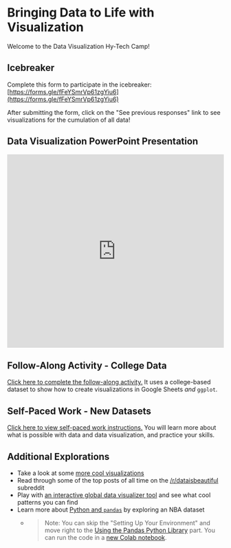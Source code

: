 # Bringing Data to Life with Visualization
Welcome to the Data Visualization Hy-Tech Camp!

## Icebreaker
Complete this form to participate in the icebreaker: [https://forms.gle/fFeYSmrVp61zgYiu6](https://forms.gle/fFeYSmrVp61zgYiu6)

After submitting the form, click on the "See previous responses" link to see visualizations for the cumulation of all data!

## Data Visualization PowerPoint Presentation
<iframe src='https://view.officeapps.live.com/op/embed.aspx?src=https://hytechcamps.github.io/data-viz/DataVisualization.pptx' width='100%' height='450px' frameborder='0'></iframe>

## Follow-Along Activity - College Data
[Click here to complete the follow-along activity.](FollowAlong.md) It uses a college-based dataset to show how to create visualizations in Google Sheets _and_ `ggplot`.

## Self-Paced Work - New Datasets
[Click here to view self-paced work instructions.](SelfPacedWork.md) You will learn more about what is possible with data and data visualization, and practice your skills.

## Additional Explorations
- Take a look at some [more cool visualizations](https://visme.co/blog/best-data-visualizations-2019/)
- Read through some of the top posts of all time on the [/r/dataisbeautiful](https://www.reddit.com/r/dataisbeautiful/top/?t=all) subreddit
- Play with [an interactive global data visualizer tool](https://www.gapminder.org/tools/#$chart-type=bubbles&url=v1) and see what cool patterns you can find
- Learn more about [Python and `pandas`](https://realpython.com/pandas-python-explore-dataset/) by exploring an NBA dataset
    - >Note: You can skip the "Setting Up Your Environment" and move right to the [Using the Pandas Python Library](https://realpython.com/pandas-python-explore-dataset/#using-the-pandas-python-library) part. You can run the code in a [new Colab notebook](https://colab.research.google.com/#create=true).